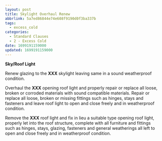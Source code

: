 ```yaml
---
layout: post
title: Skylight Overhaul Renew
abbrlink: 5a7ed86844e74e608f9190d0f3ba337b
tags:
  - excess_cold
categories:
  - Standard Clauses
  - 2 - Excess Cold
date: 1699191159000
updated: 1699191159000
---
```


**Sky/Roof Light**

Renew glazing to the **XXX** skylight leaving same in a sound weatherproof condition.

Overhaul the **XXX** opening roof light and properly repair or replace all loose, broken or corroded materials with sound compatible materials. Repair or replace all loose, broken or missing fittings such as hinges, stays and fasteners and leave roof light to open and close freely and in weatherproof condition.

Remove the **XXX** roof light and fix in lieu a suitable type opening roof light, properly let into the roof structure, complete with all furniture and fittings such as hinges, stays, glazing, fasteners and general weatherings all left to open and close freely and in weatherproof condition.
